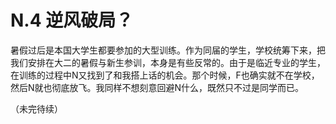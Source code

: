 # N.4 逆风破局？

暑假过后是本国大学生都要参加的大型训练。作为同届的学生，学校统筹下来，把我们安排在大二的暑假与新生参训，本身是有些反常的。由于是临近专业的学生，在训练的过程中N又找到了和我搭上话的机会。那个时候，F也确实就不在学校，然后N就也彻底放飞。我同样不想刻意回避N什么，既然只不过是同学而已。

（未完待续）


